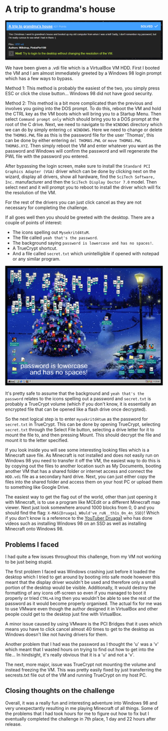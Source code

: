 # A trip to grandma's house

![chall]

We have been given a .vdi file which is a VirtualBox VM HDD. First I booted the VM and I am almost immediately greeted by a Windows 98 login prompt which has a few ways to bypass.

Method 1: This method is probably the easiest of the two, you simply press ESC or click the close button... Windows 98 did not have good security.

Method 2: This method is a bit more complicated than the previous and involves you going into the DOS prompt. To do this, reboot the VM and hold the CTRL key as the VM boots which will bring you to a Startup Menu. Then select `Command prompt only` which should bring you to a DOS prompt at the root of the C drive. Next, we need to navigate to the `WINDOWS` directory which we can do by simply entering `cd WINDOWS`. Here we need to change or delete the `THOMAS.PWL` file as this is the password file for the user 'Thomas', this can be done by either entering `del THOMAS.PWL` or `move THOMAS.PWL THOMAS.XYZ`. Then simply reboot the VM and enter whatever you want as the password and Windows will confirm the password and will regenerate the PWL file with the password you entered.

After bypassing the login screen, make sure to install the `Standard PCI Graphics Adapter (VGA)` driver which can be done by clicking next on the wizard, display all drivers, show all hardware, find the `SciTech Software, Inc.` manufacturer and then the `SciTech Display Doctor 7.0` model. Then select next and it will prompt you to reboot to install the driver which will fix the resolution of the VM.

For the rest of the drivers you can just click cancel as they are not necessary for completing the challenge.

If all goes well then you should be greeted with the desktop. There are a couple of points of interest:

- The icons spelling out `Mysekritd4tuM`.
- The file called `yeah that's the password`.
- The background saying `password is lowercase and has no spaces!`.
- A TrueCrypt shortcut.
- And a file called `secret.txt` which unintelligible if opened with notepad or any similar program.

![desk]

It's pretty safe to assume that the background and `yeah that's the password` relates to the icons spelling out a password and `secret.txt` is probably a TrueCrypt volume (which if you don't know, it is essentially an encrypted file that can be opened like a flash drive once decrypted).

So the next logical step is to enter `mysekritd4tum` as the password for `secret.txt` in TrueCrypt. This can be done by opening TrueCrypt, selecting `secret.txt` through the Select File button, selecting a drive letter for it to mount the file to, and then pressing Mount. This should decrypt the file and mount it to the letter specified.

If you look inside you will see some interesting looking files which is a Minecraft save file. As Minecraft is not installed and does not easily run on Windows 98 you need to transfer it off the VM, the easiest way to do this is by copying out the files to another location such as My Documents, booting another VM that has a shared folder or internet access and connect the `HDD.vdi` file as a secondary hard drive. Next, you can just either copy the files into the shared folder and access them on your host PC or upload them to something like Google Drive.

The easiest way to get the flag out of the world, other than just opening it with Minecraft, is to use a program like MCEdit or a different Minecraft map viewer. Next just look somewhere around 1000 blocks from 0, 0 and you should find the flag: `X-MAS{Druaga1_W0uld've_ruN__th1s_0n_4n_SSD}`! Which if you don't know is a reference to the [YouTuber Druaga1](https://www.youtube.com/user/Druaga1/) who has done videos such as installing Windows 98 on an SSD as well as installing Minecraft onto Windows 98.

## Problems I faced

I had quite a few issues throughout this challenge, from my VM not working to be just being stupid.

The first problem I faced was Windows crashing just before it loaded the desktop which I tried to get around by booting into safe mode however this meant that the display driver wouldn't be used and therefore only a small portion of the desktop would be visible. Additionally, It would destroy the formatting of any icons off-screen so even if you managed to boot it properly or tried `CTRL+A` ing then you wouldn't be able to see the rest of the password as it would become properly organised. The actual fix for me was to use VMware even though the author designed it in VirtualBox and other people could get to the desktop just fine with VirtualBox.

A minor issue caused by using VMware is the PCI Bridges that it uses which means you have to click cancel almost 40 times to get to the desktop as Windows doesn't like not having drivers for them.

Another problem that I had was the password as I thought the 'u' was a 'v' which meant that I wasted hours on trying to find out how to get into the file... In hindsight, it's really obvious that it is a 'u' and not a 'v'.

The next, more major, issue was TrueCrypt not mounting the volume and instead freezing the VM. This was pretty easily fixed by just transferring the secrests.txt file out of the VM and running TrueCrypt on my host PC.

## Closing thoughts on the challenge

Overall, it was a really fun and interesting adventure into Windows 98 and very unexpectantly resulting in me playing Minecraft of all things. Some of the problems that I had took hours for me to figure out how to fix but I eventually completed the challenge in 7th place, 1 day and 22 hours after release.



[chall]: challenge.png "Challenge screenshot"
[desk]: desktop.png "Desktop screenshot"
